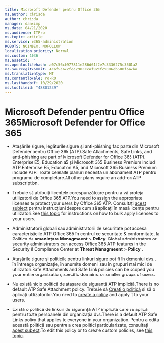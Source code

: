 ```yaml
---
title: Microsoft Defender pentru Office 365
ms.author: chrisda
author: chrisda
manager: dansimp
ms.date: 04/21/2020
ms.audience: ITPro
ms.topic: article
ms.service: o365-administration
ROBOTS: NOINDEX, NOFOLLOW
localization_priority: Normal
ms.custom: 1036
ms.assetid: ''
ms.openlocfilehash: a07c56c0977811e286d61f2e7c3336275c3501a2
ms.sourcegitcommit: 4caf5e6c2fee2903ccaf92cfc9006eb580faa7ba
ms.translationtype: MT
ms.contentlocale: ro-RO
ms.lasthandoff: 10/29/2020
ms.locfileid: "48801239"
---
```

# <a name="microsoft-defender-for-office-365"></a><span data-ttu-id="b61ef-102">Microsoft Defender pentru Office 365</span><span class="sxs-lookup"><span data-stu-id="b61ef-102">Microsoft Defender for Office 365</span></span>

- <span data-ttu-id="b61ef-103">Atașările sigure, legăturile sigure și anti-phishing fac parte din Microsoft Defender pentru Office 365 (ATP).</span><span class="sxs-lookup"><span data-stu-id="b61ef-103">Safe Attachments, Safe Links, and anti-phishing are part of Microsoft Defender for Office 365 (ATP).</span></span> <span data-ttu-id="b61ef-104">Enterprise E5, Education a5 și Microsoft 365 Business Premium includ ATP.</span><span class="sxs-lookup"><span data-stu-id="b61ef-104">Enterprise E5, Education A5, and Microsoft 365 Business Premium include ATP.</span></span> <span data-ttu-id="b61ef-105">Toate celelalte planuri necesită un abonament ATP pentru programul de completare.</span><span class="sxs-lookup"><span data-stu-id="b61ef-105">All other plans require an add-on ATP subscription.</span></span>

- <span data-ttu-id="b61ef-106">Trebuie să atribuiți licențele corespunzătoare pentru a vă proteja utilizatorii de Office 365 ATP.</span><span class="sxs-lookup"><span data-stu-id="b61ef-106">You need to assign the appropriate licenses to protect your users by Office 365 ATP.</span></span> <span data-ttu-id="b61ef-107">Consultați [acest subiect](https://docs.microsoft.com/microsoft-365/admin/add-users/add-users) pentru instrucțiuni despre cum să aplicați în masă licențe pentru utilizatori.</span><span class="sxs-lookup"><span data-stu-id="b61ef-107">See [this topic](https://docs.microsoft.com/microsoft-365/admin/add-users/add-users) for instructions on how to bulk apply licenses to your users.</span></span>

- <span data-ttu-id="b61ef-108">Administratorii globali sau administratorii de securitate pot accesa caracteristicile ATP Office 365 în centrul de securitate & conformitate, la Politica de **amenințare Managmeent** \> **Policy** .</span><span class="sxs-lookup"><span data-stu-id="b61ef-108">Global administrators or security administrators can access Office 365 ATP features in the Security & Compliance Center at **Threat Managmeent** \> **Policy** .</span></span>

- <span data-ttu-id="b61ef-109">Atașările sigure și politicile pentru linkuri sigure pot fi în domeniul dvs., în întreaga organizație, în anumite domenii sau în grupuri mai mici de utilizatori.</span><span class="sxs-lookup"><span data-stu-id="b61ef-109">Safe Attachments and Safe Link policies can be scoped you your entire organization, specific domains, or smaller groups of users.</span></span>

- <span data-ttu-id="b61ef-110">Nu există nicio politică de atașare de siguranță ATP implicită.</span><span class="sxs-lookup"><span data-stu-id="b61ef-110">There is no default ATP Safe Attachment policy.</span></span> <span data-ttu-id="b61ef-111">Trebuie să [Creați o politică](https://docs.microsoft.com/microsoft-365/security/office-365-security/set-up-atp-safe-attachments-policies) și să o aplicați utilizatorilor.</span><span class="sxs-lookup"><span data-stu-id="b61ef-111">You need to [create a policy](https://docs.microsoft.com/microsoft-365/security/office-365-security/set-up-atp-safe-attachments-policies) and apply it to your users.</span></span>

- <span data-ttu-id="b61ef-112">Există o politică de linkuri de siguranță ATP implicită care se aplică pentru toate persoanele din organizația dvs.</span><span class="sxs-lookup"><span data-stu-id="b61ef-112">There is a default ATP Safe Links policy that applies to everyone in your organization.</span></span> <span data-ttu-id="b61ef-113">Pentru a edita această politică sau pentru a crea politici particularizate, consultați [acest subiect](https://docs.microsoft.com/microsoft-365/security/office-365-security/set-up-atp-safe-links-policies).</span><span class="sxs-lookup"><span data-stu-id="b61ef-113">To edit this policy or to create custom policies, see [this topic](https://docs.microsoft.com/microsoft-365/security/office-365-security/set-up-atp-safe-links-policies).</span></span>
